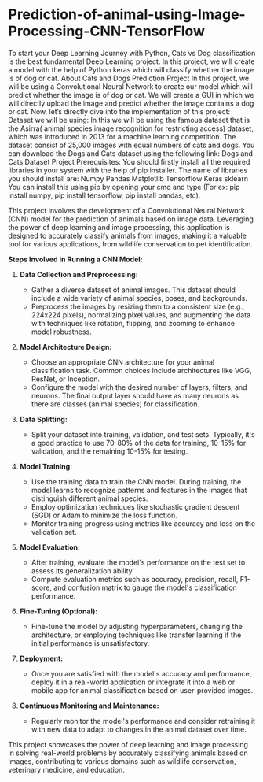 # Prediction-of-animal-using-Image-Processing-CNN-TensorFlow
To start your Deep Learning Journey with Python, Cats vs Dog classification is the best fundamental Deep Learning project. In this project, we will create a model with the help of Python keras which will classify whether the image is of dog or cat.  About Cats and Dogs Prediction Project In this project, we will be using a Convolutional Neural Network to create our model which will predict whether the image is of dog or cat. We will create a GUI in which we will directly upload the image and predict whether the image contains a dog or cat.  Now, let’s directly dive into the implementation of this project:  Dataset we will be using: In this we will be using the famous dataset that is the Asirra( animal species image recognition for restricting access) dataset, which was introduced in 2013 for a machine learning competition. The dataset consist of 25,000 images with equal numbers of cats and dogs.  You can download the Dogs and Cats dataset using the following link: Dogs and Cats Dataset  Project Prerequisites: You should firstly install all the required libraries in your system with the help of pip installer. The name of libraries you should install are:  Numpy Pandas Matplotlib Tensorflow Keras sklearn You can install this using pip by opening your cmd and type (For ex: pip install numpy, pip install tensorflow, pip install pandas, etc).

This project involves the development of a Convolutional Neural Network (CNN) model for the prediction of animals based on image data. Leveraging the power of deep learning and image processing, this application is designed to accurately classify animals from images, making it a valuable tool for various applications, from wildlife conservation to pet identification.

**Steps Involved in Running a CNN Model:**

1. **Data Collection and Preprocessing:**
   - Gather a diverse dataset of animal images. This dataset should include a wide variety of animal species, poses, and backgrounds.
   - Preprocess the images by resizing them to a consistent size (e.g., 224x224 pixels), normalizing pixel values, and augmenting the data with techniques like rotation, flipping, and zooming to enhance model robustness.

2. **Model Architecture Design:**
   - Choose an appropriate CNN architecture for your animal classification task. Common choices include architectures like VGG, ResNet, or Inception.
   - Configure the model with the desired number of layers, filters, and neurons. The final output layer should have as many neurons as there are classes (animal species) for classification.

3. **Data Splitting:**
   - Split your dataset into training, validation, and test sets. Typically, it's a good practice to use 70-80% of the data for training, 10-15% for validation, and the remaining 10-15% for testing.

4. **Model Training:**
   - Use the training data to train the CNN model. During training, the model learns to recognize patterns and features in the images that distinguish different animal species.
   - Employ optimization techniques like stochastic gradient descent (SGD) or Adam to minimize the loss function.
   - Monitor training progress using metrics like accuracy and loss on the validation set.

5. **Model Evaluation:**
   - After training, evaluate the model's performance on the test set to assess its generalization ability.
   - Compute evaluation metrics such as accuracy, precision, recall, F1-score, and confusion matrix to gauge the model's classification performance.

6. **Fine-Tuning (Optional):**
   - Fine-tune the model by adjusting hyperparameters, changing the architecture, or employing techniques like transfer learning if the initial performance is unsatisfactory.

7. **Deployment:**
   - Once you are satisfied with the model's accuracy and performance, deploy it in a real-world application or integrate it into a web or mobile app for animal classification based on user-provided images.

8. **Continuous Monitoring and Maintenance:**
   - Regularly monitor the model's performance and consider retraining it with new data to adapt to changes in the animal dataset over time.

This project showcases the power of deep learning and image processing in solving real-world problems by accurately classifying animals based on images, contributing to various domains such as wildlife conservation, veterinary medicine, and education.
